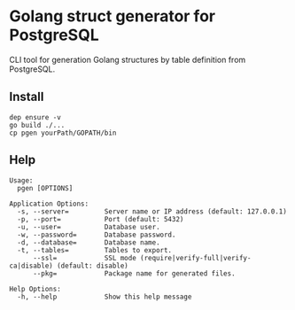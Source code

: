 # Golang struct generator for PostgreSQL

CLI tool for generation Golang structures by table definition from PostgreSQL.

## Install
```
dep ensure -v
go build ./... 
cp pgen yourPath/GOPATH/bin
```


## Help
```
Usage:
  pgen [OPTIONS]

Application Options:
  -s, --server=         Server name or IP address (default: 127.0.0.1)
  -p, --port=           Port (default: 5432)
  -u, --user=           Database user.
  -w, --password=       Database password.
  -d, --database=       Database name.
  -t, --tables=         Tables to export.
      --ssl=            SSL mode (require|verify-full|verify-ca|disable) (default: disable)
      --pkg=            Package name for generated files.

Help Options:
  -h, --help            Show this help message
```
